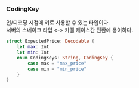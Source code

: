 ### CodingKey  
인/디코딩 시점에 키로 사용할 수 있는 타입이다.  
서버의 스네이크 타입 <-> 카멜 케이스간 전환에 용이하다.  
  
```swift
struct ExpectedPrice: Decodable {
    let max: Int
    let min: Int
    enum CodingKeys: String, CodingKey {
        case max = "max_price"
        case min = "min_price"
    }
}
```  
  